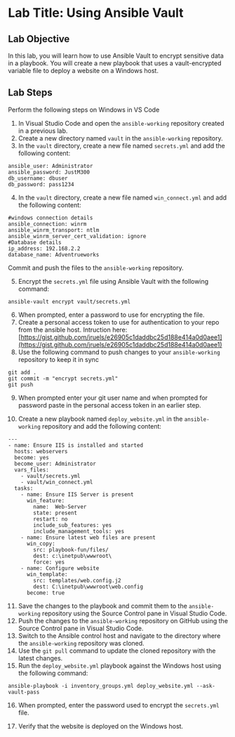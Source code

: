 # Lab Title: Using Ansible Vault

## Lab Objective

In this lab, you will learn how to use Ansible Vault to encrypt sensitive data in a playbook. You will create a new playbook that uses a vault-encrypted variable file to deploy a website on a Windows host.

## Lab Steps
Perform the following steps on Windows in VS Code

1. In Visual Studio Code and open the `ansible-working` repository created in a previous lab.
2. Create a new directory named `vault` in the `ansible-working` repository.
3. In the `vault` directory, create a new file named `secrets.yml` and add the following content:

```
ansible_user: Administrator
ansible_password: JustM300
db_username: dbuser
db_password: pass1234
```
4. In the `vault` directory, create a new file named `win_connect.yml` and add the following content:
```
#windows connection details
ansible_connection: winrm
ansible_winrm_transport: ntlm
ansible_winrm_server_cert_validation: ignore
#Database details
ip_address: 192.168.2.2
database_name: Adventrueworks
```
Commit and push the files to the `ansible-working` repository.

5. Encrypt the `secrets.yml` file using Ansible Vault with the following command:

```
ansible-vault encrypt vault/secrets.yml
```

6. When prompted, enter a password to use for encrypting the file.
7. Create a personal access token to use for authentication to your repo from the ansible host. Intruction here: 
[https://gist.github.com/jruels/e26905c1daddbc25d188e414a0d0aee1](https://gist.github.com/jruels/e26905c1daddbc25d188e414a0d0aee1)
9. Use the following command to push changes to your `ansible-working` repository to keep it in sync
```
git add .
git commit -m "encrypt secrets.yml"
git push
```
9. When prompted enter your git user name and when prompted for password paste in the personal access token in an earlier step.

10. Create a new playbook named `deploy_website.yml` in the `ansible-working` repository and add the following content:

```
---
- name: Ensure IIS is installed and started 
  hosts: webservers
  become: yes 
  become_user: Administrator
  vars_files:
    - vault/secrets.yml
    - vault/win_connect.yml
  tasks:
    - name: Ensure IIS Server is present 
      win_feature:
        name:  Web-Server
        state: present
        restart: no
        include_sub_features: yes
        include_management_tools: yes  
    - name: Ensure latest web files are present
      win_copy:
        src: playbook-fun/files/
        dest: c:\inetpub\wwwroot\
        force: yes
    - name: Configure website
      win_template:
        src: templates/web.config.j2
        dest: C:\inetpub\wwwroot\web.config
      become: true
```

11. Save the changes to the playbook and commit them to the `ansible-working` repository using the Source Control pane in Visual Studio Code.
12. Push the changes to the `ansible-working` repository on GitHub using the Source Control pane in Visual Studio Code.
13. Switch to the Ansible control host and navigate to the directory where the `ansible-working` repository was cloned.
14. Use the `git pull` command to update the cloned repository with the latest changes.
15. Run the `deploy_website.yml` playbook against the Windows host using the following command:

```
ansible-playbook -i inventory_groups.yml deploy_website.yml --ask-vault-pass
```

16. When prompted, enter the password used to encrypt the `secrets.yml` file.

17. Verify that the website is deployed on the Windows host.

